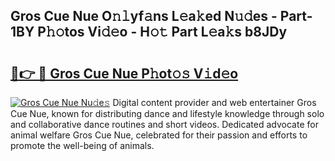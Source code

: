 ## Gros Cue Nue O𝚗𝚕yf𝚊ns L𝚎a𝚔ed N𝚞𝚍es - Part-1BY P𝚑𝚘tos Vi𝚍𝚎o - H𝚘𝚝 Part L𝚎a𝚔s b8JDy

# <h2><a href="http://kf1320.oniu.top/?m=Gros+Cue+Nue">🔗👉 🔴 Gros Cue Nue P𝚑ot𝚘𝚜 V𝚒d𝚎o</a></h2>

[![Gros Cue Nue Nu𝚍e𝚜](https://i.imgur.com/0qMVB7G.gif)](http://kf1320.oniu.top/?m=Gros+Cue+Nue)
Digital content provider and web entertainer Gros Cue Nue, known for distributing dance and lifestyle knowledge through solo and collaborative dance routines and short videos. Dedicated advocate for animal welfare Gros Cue Nue, celebrated for their passion and efforts to promote the well-being of animals.  

